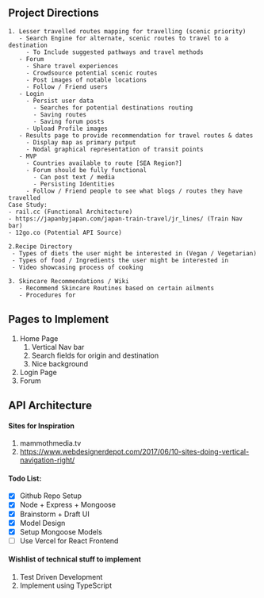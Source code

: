 ## Project Directions
    1. Lesser travelled routes mapping for travelling (scenic priority)
       - Search Engine for alternate, scenic routes to travel to a destination
         - To Include suggested pathways and travel methods
       - Forum
         - Share travel experiences
         - Crowdsource potential scenic routes
         - Post images of notable locations
         - Follow / Friend users
       - Login
         - Persist user data
           - Searches for potential destinations routing
           - Saving routes
           - Saving forum posts
         - Upload Profile images
       - Results page to provide recommendation for travel routes & dates
         - Display map as primary putput
         - Nodal graphical representation of transit points
       - MVP
         - Countries available to route [SEA Region?]
         - Forum should be fully functional
           - Can post text / media
           - Persisting Identities
         - Follow / Friend people to see what blogs / routes they have travelled
    Case Study: 
    - rail.cc (Functional Architecture)
    - https://japanbyjapan.com/japan-train-travel/jr_lines/ (Train Nav bar)
    - 12go.co (Potential API Source)

<empty>

    2.Recipe Directory
     - Types of diets the user might be interested in (Vegan / Vegetarian)
     - Types of food / Ingredients the user might be interested in
     - Video showcasing process of cooking

<empty>

    3. Skincare Recommendations / Wiki
       - Recommend Skincare Routines based on certain ailments
       - Procedures for

## Pages to Implement
1. Home Page
   1. Vertical Nav bar
   2. Search fields for origin and destination
   3. Nice background
2. Login Page
3. Forum
## API Architecture

#### Sites for Inspiration
1. mammothmedia.tv
2. https://www.webdesignerdepot.com/2017/06/10-sites-doing-vertical-navigation-right/


#### Todo List:
- [x] Github Repo Setup
- [x] Node + Express + Mongoose
- [x] Brainstorm + Draft UI
- [x] Model Design
- [x] Setup Mongoose Models
- [ ] Use Vercel for React Frontend
#### Wishlist of technical stuff to implement
1. Test Driven Development
2. Implement using TypeScript